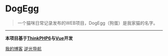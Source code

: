 # DogEgg
>一个猫咪日常记录发布的WEB项目，DogEgg（狗蛋）是我家猫的名字。
***
**本项目基于[ThinkPHP6](http://www.thinkphp.cn/)与[Vue](https://cn.vuejs.org/)开发**

[我的博客](http://www.mhbdng.cn) [逆光导航](http://nav.mhbdng.cn)  
